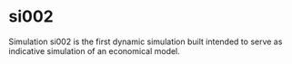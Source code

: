 # si002

Simulation si002 is the first dynamic simulation built intended to serve as
indicative simulation of an economical model.
